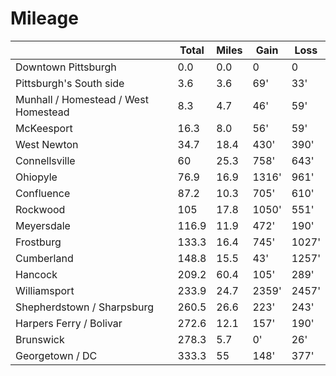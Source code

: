 # Mileage







|                                    |Total|Miles|Gain|Loss|
|------------------------------------|-----|-----|----|----|
|Downtown Pittsburgh                 |0.0  |0.0 |0   |0   |
|Pittsburgh's South side             |3.6  |3.6 |69' |33' |
|Munhall / Homestead / West Homestead|8.3  |4.7|46'|59' |
|McKeesport                          |16.3 |8.0|56'|59'|
|West Newton                         |34.7 |18.4|430'|390'|
|Connellsville                       |60   |25.3|758'|643'|
|Ohiopyle                            |76.9 |16.9|1316'|961'|
|Confluence                          |87.2 |10.3|705'|610'|
|Rockwood                            |105  |17.8|1050'|551'|
|Meyersdale                          |116.9|11.9|472'|190'|
|Frostburg                           |133.3|16.4|745'|1027'|
|Cumberland                          |148.8|15.5|43'|1257'|
|Hancock                             |209.2|60.4|105'|289'|
|Williamsport                        |233.9|24.7|2359'|2457'|
|Shepherdstown / Sharpsburg          |260.5|26.6|223'|243'|
|Harpers Ferry / Bolivar             |272.6|12.1|157'|190'|
|Brunswick                           |278.3|5.7|0'|26'|
|Georgetown / DC                     |333.3|55|148'|377'|

